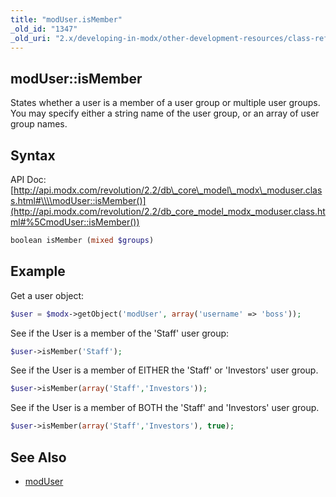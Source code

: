 ```yaml
---
title: "modUser.isMember"
_old_id: "1347"
_old_uri: "2.x/developing-in-modx/other-development-resources/class-reference/moduser/moduser.ismember"
---
```


## modUser::isMember

 States whether a user is a member of a user group or multiple user groups. You may specify either a string name of the user group, or an array of user group names.

## Syntax

 API Doc: [http://api.modx.com/revolution/2.2/db\_core\_model\_modx\_moduser.class.html#\\\\modUser::isMember()](http://api.modx.com/revolution/2.2/db_core_model_modx_moduser.class.html#%5CmodUser::isMember())

``` php
boolean isMember (mixed $groups)
```

## Example

 Get a user object:

``` php
$user = $modx->getObject('modUser', array('username' => 'boss'));
```

 See if the User is a member of the 'Staff' user group:

``` php
$user->isMember('Staff');
```

 See if the User is a member of EITHER the 'Staff' or 'Investors' user group.

``` php
$user->isMember(array('Staff','Investors'));
```

 See if the User is a member of BOTH the 'Staff' and 'Investors' user group.

``` php
$user->isMember(array('Staff','Investors'), true);
```

## See Also

- [modUser](developing-in-modx/other-development-resources/class-reference/moduser "modUser")
